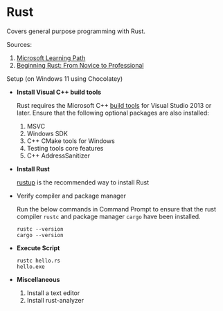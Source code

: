 # Rust

Covers general purpose programming with Rust.

Sources:

1. [Microsoft Learning Path][1]
2. [Beginning Rust: From Novice to Professional][2]

Setup (on Windows 11 using Chocolatey)

+ **Install Visual C++ build tools**

  Rust requires the Microsoft C++ [build tools][3] for Visual Studio 2013 or later. Ensure that the following optional packages are also installed:

  1. MSVC
  2. Windows SDK
  3. C++ CMake tools for Windows
  4. Testing tools core features
  5. C++ AddressSanitizer

+ **Install Rust**

  [rustup][4] is the recommended way to install Rust

+ Verify compiler and package manager

  Run the below commands in Command Prompt to ensure that the rust compiler `rustc` and package manager `cargo` have been installed.
  
  ```
  rustc --version
  cargo --version
  ```

+ **Execute Script**

  ```
  rustc hello.rs
  hello.exe
  ```

+ **Miscellaneous**

  1. Install a text editor
  2. Install rust-analyzer

[1]: https://docs.microsoft.com/en-us/learn/paths/rust-first-steps/
[2]: https://www.oreilly.com/library/view/beginning-rust-from/9781484234686/
[3]: https://visualstudio.microsoft.com/visual-cpp-build-tools/
[4]: https://www.rust-lang.org/tools/install
